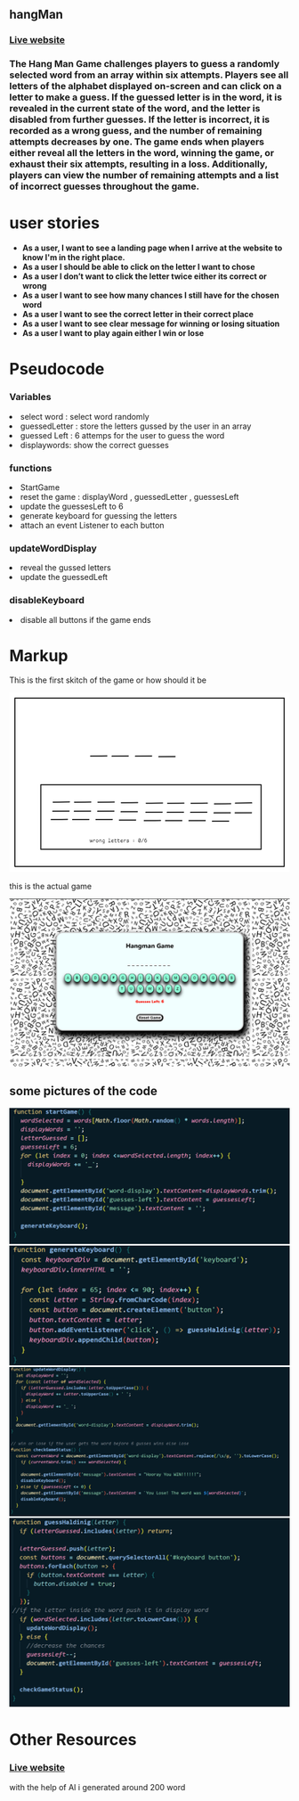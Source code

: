 ## hangMan
<h3><a href="https://muhannedo.github.io/HangMan/">Live website</a> </h3>
<h3>The Hang Man Game challenges players to guess a randomly selected word from an array within six attempts. Players see all letters of the alphabet displayed on-screen and can click on a letter to make a guess. If the guessed letter is in the word, it is revealed in the current state of the word, and the letter is disabled from further guesses. If the letter is incorrect, it is recorded as a wrong guess, and the number of remaining attempts decreases by one. The game ends when players either reveal all the letters in the word, winning the game, or exhaust their six attempts, resulting in a loss. Additionally, players can view the number of remaining attempts and a list of incorrect guesses throughout the game. </h3>


<h1>user stories</h1>
<ul><strong>
<li>As a user, I want to see a landing page when I arrive at the website to know I'm in the right place.</li>
<li>As a user I should be able to click on the letter I want to chose </li>
<li>As a user I don’t want to click the letter twice either its correct or wrong </li>
<li>As a user I want to see how many chances I still have for the chosen word </li>
<li>As a user I want to see the correct letter in their correct place </li>
<li>As a user I want to see clear message for winning or losing situation </li>
<li>As a user I want to play again either I win or lose </li>
</strong>
</ul>
<h1>Pseudocode </h1>
<h3> Variables</h3>
<li>select word : select word randomly</li>
<li>guessedLetter : store the letters gussed by the user in an array</li>
<li>guessed Left : 6 attemps for the user to guess the word</li>
<li>displaywords: show the correct guesses </li>
<h3>functions</h3>
<li>StartGame</li>
<li>reset the game : displayWord , guessedLetter , guessesLeft</li>
<li>update the guessesLeft to 6</li>
<li>generate keyboard for guessing the letters</li>
<li>attach an event Listener to each button</li>
<h3>updateWordDisplay</h3>
<li>reveal the gussed letters</li>
<li>update the guessedLeft</li>
<h3>disableKeyboard</h3>
<li>disable all buttons if the game ends</li>

<h1>Markup</h1>
<p>This is the first skitch of the game or how should it be </p>
<img src="/planning/markup.png">

<p>this is the actual game </p>
<img src= "/planning/FinalLook.png">



<h2>some pictures of the code</h2>
<img src="/planning/startGameFUnction.png">
<img src="/planning/GenerateKeyboard.png">
<img src="/planning/updateWordDisplay.png">
<img src="/planning/guessesHandling.png">



<h1>Other Resources</h1>
<h3><a href="https://muhannedo.github.io/HangMan/">Live website</a> </h3>
<p>with the help of AI i generated around 200 word  </p>
